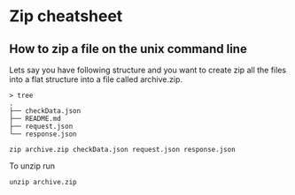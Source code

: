 # Zip cheatsheet

## How to zip a file on the unix command line

Lets say you have following structure and you want to create zip all the files into a flat structure into a file called archive.zip.

```
> tree
.
├── checkData.json
├── README.md
├── request.json
└── response.json
```

`zip archive.zip checkData.json request.json response.json`

To unzip run

`unzip archive.zip`
